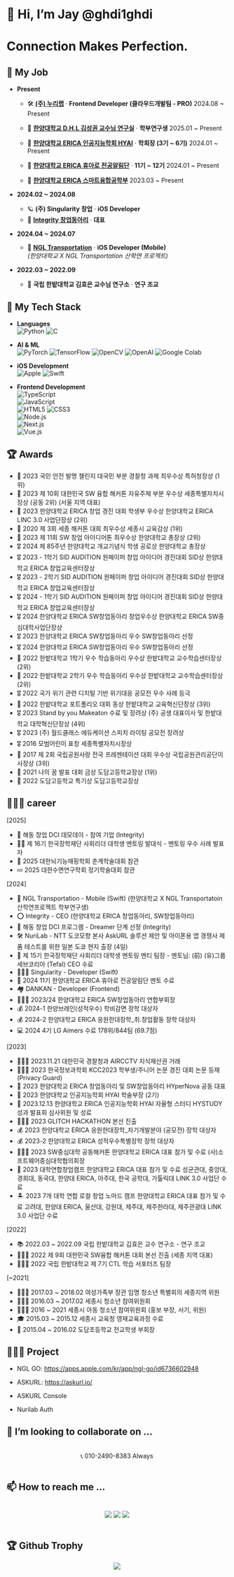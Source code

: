 # 👋 Hi, I’m Jay @ghdi1ghdi  

# Connection Makes Perfection.

## 💼 My Job
- **Present**
  - 🛠️ [**(주) 누리랩**](https://www.nurilab.com/kr/index.html) · **Frontend Developer (클라우드개발팀 - PRO)** 2024.08 ~ Present

  - 🔬 [**한양대학교 D.H.L 김성권 교수님 연구실**](https://dhl.hanyang.ac.kr/main/main.html) · **학부연구생** 2025.01 ~ Present

  - 🤖 [**한양대학교 ERICA 인공지능학회 HYAI**](https://www.instagram.com/hanyang.ai/) · **학회장 (3기 ~ 6기)** 2024.01 ~ Present

  - 📣 [**한양대학교 ERICA 휴아로 전공알림단**](https://www.instagram.com/hyuaro_erica?igsh=MWpyaGdrMnQ2bGIx) · **11기 ~ 12기** 2024.01 ~ Present

  - 🏫 [**한양대학교 ERICA 스마트융합공학부**](https://sce.hanyang.ac.kr/) 2023.03 ~ Present

- **2024.02 ~ 2024.08**
  - 🪐 **(주) Singularity 창업** · **iOS Developer**
  - 🌱 **[Integrity 창업동아리](https://eec.hanyang.ac.kr/front/ko/support/club/club/read?id=dB1c0EVlT2O0eTKWldY7UQ&dataPerPage=12&grpIdList=b57TqDu3Tc2qdMQh4ioL8w&page=7&showNow=true&sort=UPDATED_AT_DESC&stateList=PERMIT)** · **대표**

- **2024.04 ~ 2024.07**
  - 🚛 [**NGL Transportation**](https://ngltrans.com/) · **iOS Developer (Mobile)**  
  *(한양대학교 X NGL Transportation 산학연 프로젝트)* 

- **2022.03 ~ 2022.09**
  - 📔 **국립 한밭대학교 김효은 교수님 연구소** · **연구 조교** 
  
## 👀 My Tech Stack
- **Languages**  
![Python](https://img.shields.io/badge/Python-3776AB?style=flat&logo=Python&logoColor=white)
![C](https://img.shields.io/badge/C-00599C?style=flat&logo=C&logoColor=white)

- **AI & ML**  
![PyTorch](https://img.shields.io/badge/PyTorch-EE4C2C?style=flat&logo=PyTorch&logoColor=white)
![TensorFlow](https://img.shields.io/badge/TensorFlow-FF6F00?style=flat&logo=TensorFlow&logoColor=white)
![OpenCV](https://img.shields.io/badge/OpenCV-5C3EE8?style=flat&logo=OpenCV&logoColor=white)
![OpenAI](https://img.shields.io/badge/OpenAI-412991?style=flat&logo=OpenAI&logoColor=white)
![Google Colab](https://img.shields.io/badge/Google%20Colab-F9AB00?style=flat&logo=Google%20Colab&logoColor=white)

- **iOS Development**  
![Apple](https://img.shields.io/badge/Apple-000000?style=flat&logo=Apple&logoColor=white)
![Swift](https://img.shields.io/badge/Swift-F05138?style=flat&logo=Swift&logoColor=white)

- **Frontend Development**  
![TypeScript](https://img.shields.io/badge/TypeScript-3178c6?style=flat&logo=TypeScript&logoColor=white)  
![JavaScript](https://img.shields.io/badge/JavaScript-F7DF1E?style=flat&logo=JavaScript&logoColor=white)  
![HTML5](https://img.shields.io/badge/HTML5-E34F26?style=flat&logo=HTML5&logoColor=white)
![CSS3](https://img.shields.io/badge/CSS3-1572B6?style=flat&logo=CSS3&logoColor=white)  
![Node.js](https://img.shields.io/badge/Node.js-339933?style=flat&logo=Node.js&logoColor=white)  
![Next.js](https://img.shields.io/badge/Next.js-000000?style=flat&logo=Next.js&logoColor=white)  
![Vue.js](https://img.shields.io/badge/Vue.js-01c180?style=flat&logo=Vue.js&logoColor=white)

## 🏆 Awards

- 🥇 2023 국민 안전 발명 챌린지 대국민 부분 경찰청 과제 최우수상 특허청장상 (1위)
- 🥈 2023 제 10회 대한민국 SW 융합 해커톤 자유주제 부분 우수상 세종특별자치시장상 (공동 2위) (서울 지역 대표)
- 🥈 2023 한양대학교 ERICA 창업 경진 대회 학생부 우수상 한양대학교 ERICA LINC 3.0 사업단장상 (2위)
- 🥇 2020 제 3회 세종 해커톤 대회 최우수상 세종시 교육감상 (1위)
- 🥈 2023 제 11회 SW 창업 아이디어톤 최우수상 한양대학교 총장상 (2위)
- 🎖️ 2024 제 85주년 한양대학교 개교기념식 학생 공로상 한양대학교 총장상
- 🎖️ 2023 - 1학기 SID AUDITION 원페이퍼 창업 아이디어 경진대회 SID상 한양대학교 ERICA 창업교육센터장상
- 🎖️ 2023 - 2학기 SID AUDITION 원페이퍼 창업 아이디어 경진대회 SID상 한양대학교 ERICA 창업교육센터장상
- 🎖️ 2024 - 1학기 SID AUDITION 원페이퍼 창업 아이디어 경진대회 SID상 한양대학교 ERICA 창업교육센터장상
- 🎖️ 2024 한양대학교 ERICA SW창업동아리 창업우수상 한양대학교 ERICA SW중심대학사업단장상
- 🎖️ 2023 한양대학교 ERICA SW창업동아리 우수 SW창업동아리 선정
- 🎖️ 2024 한양대학교 ERICA SW창업동아리 우수 SW창업동아리 선정
- 🥈 2022 한밭대학교 1학기 우수 학습동아리 우수상 한밭대학교 교수학습센터장상 (2위)
- 🥈 2022 한밭대학교 2학기 우수 학습동아리 우수상 한밭대학교 교수학습센터장상 (2위) 
- 🎖️ 2022 국가 위기 관련 디지털 기반 위기대응 공모전 우수 사례 등극
- 🥉 2022 한밭대학교 포트폴리오 대회 동상 한밭대학교 교육혁신단장상 (3위)
- 🎖 2023 Stand by you Makeaton 수료 및 장려상 (주) 공생 대표이사 및 한밭대학교 대학혁신단장상 (4위)
- 🎖️ 2023 (주) 월드클래스 에듀케이션 스피치 라이팅 공모전 장려상
- 🎖 2016 모범어린이 표창 세종특별자치시장상
- 🥉 2017 제 2회 국립공원사랑 전국 프레젠테이션 대회 우수상 국립공원관리공단이사장상 (3위)
- 🥇 2021 나의 꿈 발표 대회 금상 도담고등학교장상 (1위)
- 🥇 2022 도담고등학교 특기상 도담고등학교장상


## 🧑🏻‍💻 career

[2025]
- 🏢 해동 창업 DCI 데모데이 - 참여 기업 (Integrity)
- 💁🏻 제 16기 한국장학재단 사회리더 대학생 멘토링 발대식 - 멘토링 우수 사례 발표자
- 🧠 2025 대한뇌기능매핑학회 춘계학술대회 참관
- 💤 2025 대한수면연구학회 정기학술대회 참관

[2024]
- 🚛 NGL Transportation - Mobile (Swift) (한양대학교 X NGL Transportatoin 산학연프로젝트 학부연구생) 
- ⭕️ Integrity - CEO (한양대학교 ERICA 창업동아리, SW창업동아리)
- 🏢 해동 창업 DCI 프로그램 - Dreamer 단계 선정 (Integrity)
- 🛠️ NuriLab - NTT 도코모향 본사 AskURL 솔루션 제안 및 아이폰용 앱 경쟁사 제품 테스트를 위한 일본 도쿄 현지 출장 (4일)
- 🍳 제 15기 한국장학재단 사회리더 대학생 멘토링 멘티 팀장 - 멘토님: (前) (유)그룹세브코리아 (Tefal) CEO 수료
- 🧑🏻‍💻 Singularity - Developer (Swift)
- 📣 2024 11기 한양대학교 ERICA 휴아로 전공알림단 멘토 수료
- 🏘️ DANKAN - Developer (Frontend)
- 🧑🏻‍💻 2023/24 한양대학교 ERICA SW창업동아리 연합부회장
- 💰 2024-1 한양브레인(성적우수) 학비감면 장학 대상자
- 💰 2024-2 한양대학교 ERICA 응원한대장학_취.창업활동 장학 대상자
- 💻 2024 4기 LG Aimers 수료 178위/844팀 (69.7점)

[2023]
- 👮🏻‍♀ 2023.11.21 대한민국 경찰청과 AIRCCTV 지식재산권 거래
- 🧑🏻‍💻 2023 한국정보과학회 KCC2023 학부생/주니어 논문 경진 대회 논문 등재 (Privacy Guard)
- 🏢 2023 한양대학교 ERICA 창업동아리 및 SW창업동아리 HYperNova 공동 대표
- 🤖 2023 한양대학교 인공지능학회 HYAI 학술부장 (2기)
- 🤖 2023.12.13 한양대학교 ERICA 인공지능학회 HYAI 자율형 스터디 HYSTUDY 성과 발표회 심사위원 및 성료
- 🧑🏻‍💻 2023 GLITCH HACKATHON 본선 진출
- 💰 2023 한양대학교 ERICA 응원한대장학_자기개발분야 (공모전) 장학 대상자
- 💰 2023-2 한양대학교 ERICA 성적우수특별장학 장학 대상자
- 🧑🏻‍💻 2023 SW중심대학 공동해커톤 한양대학교 ERICA 대표 참가 및 수료 (사)소프트웨어중심대학협의회장
- 🏢 2023 대학연합창업캠프 한양대학교 ERICA 대표 참가 및 수료 성균관대, 중앙대, 경희대, 동국대, 한양대 ERICA, 아주대, 한국 공학대, 가톨릭대 LINK 3.0 사업단 수료
- 🏝️ 2023 7개 대학 연합 로컬 창업 노마드 캠프 한양대학교 ERICA 대표 참가 및 수료 고려대, 한양대 ERICA, 울산대, 강원대, 제주대, 제주한라대, 제주관광대 LINK 3.0 사업단 수료

[2022]
- 📚 2022.03 ~ 2022.09 국립 한밭대학교 김효은 교수 연구소 - 연구 조교
- 🧑🏻‍💻 2022 제 9회 대한민국 SW융합 해커톤 대회 본선 진출 (세종 지역 대표)
- 🙋🏻‍♂️ 2022 국립 한밭대학교 제 7기 CTL 학습 서포터즈 팀장

[~2021]
- 🙋🏻‍♂️ 2017.03 ~ 2018.02 여성가족부 장관 임명 청소년 특별회의 세종지역 위원
- 🙋🏻‍♂️ 2016.03 ~ 2017.02 세종시 청소년 참여위원회
- 🙋🏻‍♂️ 2016 ~ 2021 세종시 아동 청소년 참여위원회 (홍보 부장, 서기, 위원)
- 🎓 2015.03 ~ 2015.12 세종시 교육청 영재교육과정 수료
- 🏫 2015.04 ~ 2016.02 도담초등학교 전교학생 부회장


## 👩🏻‍💻 Project
- NGL GO: https://apps.apple.com/kr/app/ngl-go/id6736602948
- ASKURL: https://askurl.io/

- ASKURL Console
- Nurilab Auth



## 💞️ I’m looking to collaborate on ...
<div align= "center">
 <br> 📞 010-2490-8383 Always
</div>
<br>

## 📫 How to reach me ... 
<br> 
<div align= "center">
  <a href="https://instagram.com/22_jung_ho?igshid=NGExMmI2YTkyZg==" target="_blank"><img src="https://img.shields.io/badge/INSTAGRAM-E4405F?style=flat&logo=Instagram&logoColor=white"></a>
<!--   <a href="https://mail.google.com/mail/?view=cm&amp;fs=1&amp;to=jeongho.l@ngltrans.net" target="_blank"><img src="https://img.shields.io/badge/jeongho.l@ngltrans.net-EA4335?style=flat&logo=Gmail&logoColor=white"></a> -->
  <a href="https://mail.google.com/mail/?view=cm&amp;fs=1&amp;to=jhlee@nurilab.com" target="_blank"><img src="https://img.shields.io/badge/jhlee@nurilab.com-EA4335?style=flat&logo=Gmail&logoColor=white"></a>
  <a href="https://mail.google.com/mail/?view=cm&amp;fs=1&amp;to=ghdi1ghdi@hanyang.ac.kr" target="_blank"><img src="https://img.shields.io/badge/ghdi1ghdi@hanyang.ac.kr-EA4335?style=flat&logo=Gmail&logoColor=white"></a>
<!--   <a href="https://mail.google.com/mail/?view=cm&amp;fs=1&amp;to=jeongho.lee@hypernote.co.kr" target="_blank"><img src="https://img.shields.io/badge/jeongho.lee@hypernote.co.kr-EA4335?style=flat&logo=Gmail&logoColor=white"></a> -->
  <br>
<!--   <a href="https://mail.google.com/mail/?view=cm&amp;fs=1&amp;to=jay@integrity.ne.kr" target="_blank"><img src="https://img.shields.io/badge/jay@integrity.ne.kr-EA4335?style=flat&logo=Gmail&logoColor=white"></a> -->
</div>
<br>

## 🏆 Github Trophy
  <p align="center">
<a href="s">
  <img src ="https://github-profile-trophy.vercel.app/?username=ghdi1ghdi&theme=flat&column=3">
</a>
  </p>
<!---
ghdi1ghdi/ghdi1ghdi is a ✨ special ✨ repository because its `README.md` (this file) appears on your GitHub profile.
You can click the Preview link to take a look at your changes.
--->
